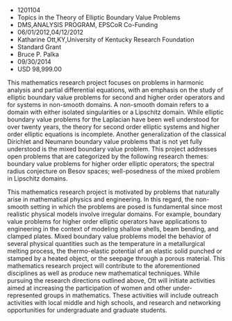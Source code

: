 
* 1201104
* Topics in the Theory of Elliptic Boundary Value Problems
* DMS,ANALYSIS PROGRAM, EPSCoR Co-Funding
* 06/01/2012,04/12/2012
* Katharine Ott,KY,University of Kentucky Research Foundation
* Standard Grant
* Bruce P. Palka
* 09/30/2014
* USD 98,999.00

This mathematics research project focuses on problems in harmonic analysis and
partial differential equations, with an emphasis on the study of elliptic
boundary value problems for second and higher order operators and for systems in
non-smooth domains. A non-smooth domain refers to a domain with either isolated
singularities or a Lipschitz domain. While elliptic boundary value problems for
the Laplacian have been well understood for over twenty years, the theory for
second order elliptic systems and higher order elliptic equations is incomplete.
Another generalization of the classical Dirichlet and Neumann boundary value
problems that is not yet fully understood is the mixed boundary value problem.
This project addresses open problems that are categorized by the following
research themes: boundary value problems for higher order elliptic operators;
the spectral radius conjecture on Besov spaces; well-posedness of the mixed
problem in Lipschitz domains.

This mathematics research project is motivated by problems that naturally arise
in mathematical physics and engineering. In this regard, the non-smooth setting
in which the problems are posed is fundamental since most realistic physical
models involve irregular domains. For example, boundary value problems for
higher order elliptic operators have applications to engineering in the context
of modeling shallow shells, beam bending, and clamped plates. Mixed boundary
value problems model the behavior of several physical quantities such as the
temperature in a metallurgical melting process, the thermo-elastic potential of
an elastic solid punched or stamped by a heated object, or the seepage through a
porous material. This mathematics research project will contribute to the
aforementioned disciplines as well as produce new mathematical techniques. While
pursuing the research directions outlined above, Ott will initiate activities
aimed at increasing the participation of women and other under-represented
groups in mathematics. These activities will include outreach activities with
local middle and high schools, and research and networking opportunities for
undergraduate and graduate students.
